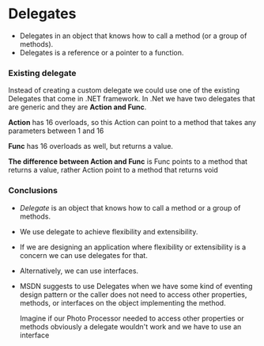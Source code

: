 ﻿# Delegates

* Delegates in an object that knows how to call a method (or a group of methods).
* Delegates is a reference or a pointer to a function.



### Existing delegate

Instead of creating a custom delegate we could use one of the existing Delegates that come in .NET framework. In .Net we have two delegates that are generic and they are **Action and Func**.

**Action** has 16 overloads, so this Action can point to a method that takes any parameters between 1 and 16

**Func** has 16 overloads as well, but returns a value.

**The difference between Action and Func** is Func points to a method that returns a value, rather Action point to a method that returns void



### Conclusions

* *Delegate* is an object that knows how to call a method or a group of methods.

* We use delegate to achieve flexibility and extensibility.

* If we are designing an application where flexibility or extensibility is a concern we can use delegates for that.

* Alternatively, we can use interfaces.

* MSDN suggests to use Delegates when we have some kind of eventing design pattern or the caller does not need to access other properties, methods, or interfaces on the object implementing the method. 

  Imagine if our Photo Processor needed to access other properties or methods obviously a delegate wouldn't work and we have to use an interface

